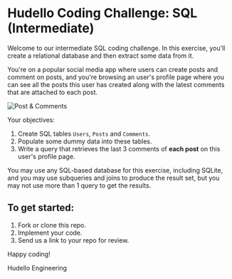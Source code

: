 # Hudello Coding Challenge: SQL (Intermediate)

Welcome to our intermediate SQL coding challenge. In this exercise, you'll create a relational database and then extract some data from it.

You're on a popular social media app where users can create posts and comment on posts, and you're browsing an user's profile page where you can see all the posts this user has created along with the latest comments that are attached to each post.

![Post & Comments](https://i.imgur.com/XVtOxAb.png)

Your objectives:

1. Create SQL tables `Users`, `Posts` and `Comments`.
2. Populate some dummy data into these tables.
3. Write a query that retrieves the last 3 comments of **each post** on this user's profile page.

You may use any SQL-based database for this exercise, including SQLite, and you may use subqueries and joins to produce the result set, but you may not use more than 1 query to get the results.

## To get started:
1. Fork or clone this repo.
2. Implement your code.
3. Send us a link to your repo for review.

Happy coding!

Hudello Engineering
